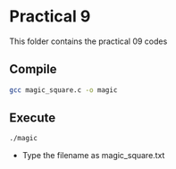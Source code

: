 # Practical 9

This folder contains the practical 09 codes

## Compile

```bash
gcc magic_square.c -o magic 
```

## Execute

```bash
./magic
```
* Type the filename as magic_square.txt
